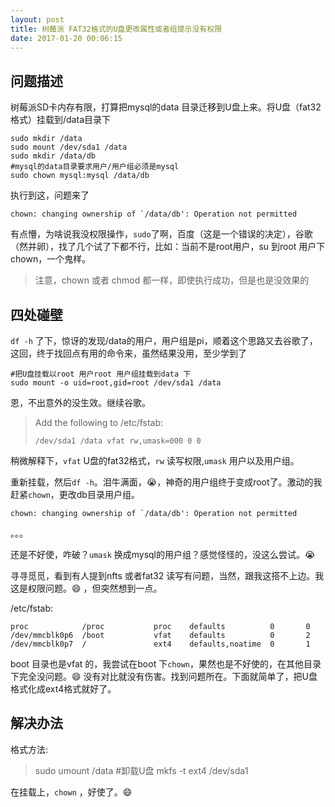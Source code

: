 ```yaml
---
layout: post
title: 树莓派 FAT32格式的U盘更改属性或者组提示没有权限
date: 2017-01-20 00:06:15
---
```



## 问题描述
树莓派SD卡内存有限，打算把mysql的data 目录迁移到U盘上来。将U盘（fat32格式）挂载到/data目录下

```shell
sudo mkdir /data  
sudo mount /dev/sda1 /data 
sudo mkdir /data/db
#mysql的data目录要求用户/用户组必须是mysql
sudo chown mysql:mysql /data/db
```
执行到这，问题来了  

```
chown: changing ownership of `/data/db': Operation not permitted
```

<!--more-->

有点懵，为啥说我没权限操作，`sudo`了啊，百度（这是一个错误的决定），谷歌（然并卵），找了几个试了下都不行，比如：当前不是root用户，su 到root 用户下chown，一个鬼样。  

> 注意，chown 或者 chmod 都一样，即使执行成功，但是也是没效果的

## 四处碰壁

`df -h` 了下，惊讶的发现/data的用户，用户组是pi，顺着这个思路又去谷歌了，这回，终于找回点有用的命令来，虽然结果没用，至少学到了

```
#把U盘挂载以root 用户root 用户组挂载到data 下
sudo mount -o uid=root,gid=root /dev/sda1 /data
```
恩，不出意外的没生效。继续谷歌。

> Add the following to /etc/fstab:  
>
> ```
> /dev/sda1 /data vfat rw,umask=000 0 0
> ```

稍微解释下，`vfat` U盘的fat32格式，`rw` 读写权限,`umask` 用户以及用户组。

重新挂载，然后`df -h`。泪牛满面，😭，神奇的用户组终于变成root了。激动的我赶紧`chown`，更改db目录用户组。 

```
chown: changing ownership of `/data/db': Operation not permitted
```
。。。

还是不好使，咋破？`umask` 换成mysql的用户组？感觉怪怪的，没这么尝试。😭

寻寻觅觅，看到有人提到nfts 或者fat32 读写有问题，当然，跟我这搭不上边。我这是权限问题。😄 ，但突然想到一点。

/etc/fstab:   

```shell  
proc            /proc           proc    defaults          0       0
/dev/mmcblk0p6  /boot           vfat    defaults          0       2
/dev/mmcblk0p7  /               ext4    defaults,noatime  0       1
```
boot 目录也是vfat 的，我尝试在boot 下`chown`，果然也是不好使的，在其他目录下完全没问题。😄 没有对比就没有伤害。找到问题所在。下面就简单了，把U盘格式化成ext4格式就好了。

## 解决办法
格式方法:
> sudo umount /data #卸载U盘
> mkfs -t ext4 /dev/sda1

在挂载上，`chown` ，好使了。😄
